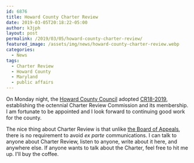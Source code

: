 ```yaml
---
id: 6876
title: Howard County Charter Review
date: 2019-03-05T20:18:22-05:00
author: k3jph
layout: post
permalink: /2019/03/05/howard-county-charter-review/
featured_image: /assets/img/news/howard-county-charter-review.webp
categories:
  - News
tags:
  - Charter Review
  - Howard County
  - Maryland
  - public affairs
---
```

On Monday night, the [Howard County
Council](https://cc.howardcountymd.gov/) adopted
[CR18-2019](https://apps.howardcountymd.gov/olis/PrintSummary.aspx?LegislationID=3201),
establishing the octennial Charter Review Commission and its
membership. I am fortunate to be appointed and I look forward to
continuing good work for the county.

The nice thing about Charter Review is that unlike [the Board of
Appeals](/service), there is no requirement to avoid _ex parte_ 
communications. I can talk to anyone about Charter Review, listen 
to anyone, write about it here, and anywhere else. If anyone 
wants to talk about the Charter, feel free to hit me up. I'll 
buy the coffee.
